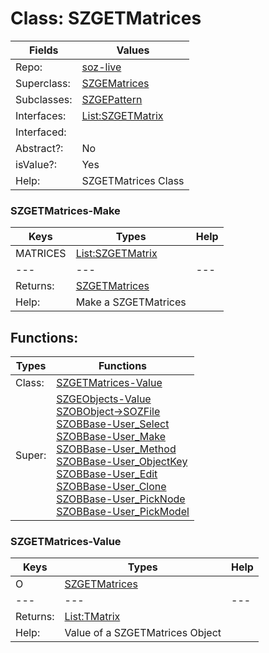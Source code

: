 
# Class:	SZGETMatrices

| Fields | Values |
| --------- | --------- |
| Repo: | [soz-live](/repos/soz-live.html) |
| Superclass: | [SZGEMatrices](SZGEMatrices.html) |
| Subclasses: | [SZGEPattern](SZGEPattern.html) |
| Interfaces: | [List:SZGETMatrix](List:SZGETMatrix.html) |
| Interfaced: |  |
| Abstract?: | No |
| isValue?: | Yes |
| Help: | SZGETMatrices Class |

### SZGETMatrices-Make

| Keys | Types | Help |
| --------- | --------- | --------- |
| MATRICES | [List:SZGETMatrix](SZGETMatrix.html) |  |
| --- | --- | --- |
| Returns: | [SZGETMatrices](SZGETMatrices.html) |
| Help: | Make a SZGETMatrices |


## Functions:

| Types | Functions |
| --------- | --------- |
| Class: | [SZGETMatrices-Value](#SZGETMatrices-Value) |
| Super: | [SZGEObjects-Value](SZGEObjects.html) <br> [SZOBObject->SOZFile](SZOBObject.html) <br> [SZOBBase-User_Select](SZOBBase.html) <br> [SZOBBase-User_Make](SZOBBase.html) <br> [SZOBBase-User_Method](SZOBBase.html) <br> [SZOBBase-User_ObjectKey](SZOBBase.html) <br> [SZOBBase-User_Edit](SZOBBase.html) <br> [SZOBBase-User_Clone](SZOBBase.html) <br> [SZOBBase-User_PickNode](SZOBBase.html) <br> [SZOBBase-User_PickModel](SZOBBase.html) |


### SZGETMatrices-Value

| Keys | Types | Help |
| --------- | --------- | --------- |
| O | [SZGETMatrices](SZGETMatrices.html) |  |
| --- | --- | --- |
| Returns: | [List:TMatrix](TMatrix.html) |
| Help: | Value of a SZGETMatrices Object |

